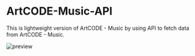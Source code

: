 # ArtCODE-Music-API

This is lightweight version of ArtCODE - Music by using API to fetch data from ArtCODE - Music.

![preview](https://i.imgur.com/CVVVgDE.png)
